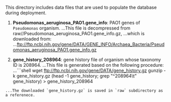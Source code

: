This directory includes data files that are used to populate the database
during deployment.

1. **Pseudomonas_aeruginosa_PAO1.gene_info**: PAO1 genes of `Pseudomonas` organism.
...This file is decompressed from raw//Pseudomonas_aeruginosa_PAO1.gene_info.gz,
...which is downloaded from:
...ftp://ftp.ncbi.nih.gov/gene/DATA/GENE_INFO/Archaea_Bacteria/Pseudomonas_aeruginosa_PAO1.gene_info.gz

2. **gene_history_208964**: gene history file of organism whose taxonomy ID is 208964.
...This file is generated based on the following procedure:
...```shell
wget ftp://ftp.ncbi.nih.gov/gene/DATA/gene_history.gz
gunzip -k gene_history.gz
(head -1 gene_history; grep "^208964\t" gene_history) > gene_history_208964
```
...The downloaded `gene_history.gz` is saved in `raw` subdirectory as a referenece.
